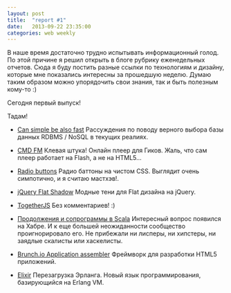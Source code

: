 ```yaml
---
layout: post
title:  "report #1"
date:   2013-09-22 23:35:00
categories: web weekly
---
```

В наше время достаточно трудно испытывать информационный голод.
По этой причине я решил открыть в блоге рубрику еженедельных отчетов.
Сюда я буду постить разные ссылки по технологиям и дизайну, которые мне показались интересны за прошедшую неделю.
Думаю таким образом можно упорядочить свои знания, так и быть полезным кому-то :)

Сегодня первый выпуск!

Тадам!

+ [Can simple be also fast](http://www.dotkam.com/2013/05/31/datomic-can-simple-be-also-fast/)
Рассуждения по поводу верного выбора базы данных RDBMS / NoSQL в текущих реалиях.

+ [CMD FM](http://cmd.fm/)
Клевая штука! Онлайн плеер для Гиков. Жаль, что сам плеер работает на Flash, а не на HTML5...

+ [Radio buttons](http://www.inserthtml.com/demos/css/radio-buttons/)
Радио баттоны на чистом CSS. Выглядит очень симпотично, и я считаю мастхэв!.

+ [jQuery Flat Shadow](http://thepetedesign.com/demos/jquery_flat_shadow_demo.html)
Модные тени для Flat дизайна на jQuery.

+ [TogetherJS](https://togetherjs.com/)
Без комментариев! :)

+ [Продолжения и сопрограммы в Scala](http://habrahabr.ru/qa/46840/)
Интересный вопрос появился на Хабре. И к еще большей неожиданности сообщество проигнорировало его. Не прибежали ни лисперы, ни хипстеры, ни заядлые скалисты или хаскелисты.

+ [Brunch.io Application assembler](http://brunch.io/)
Фреймворк для разработки HTML5 приложений.

+ [Elixir](http://elixir-lang.org/)
Перезагрузка Эрланга. Новый язык программирования, базирующийся на Erlang VM.



